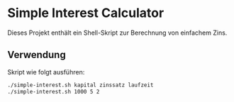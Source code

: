# Simple Interest Calculator

Dieses Projekt enthält ein Shell-Skript zur Berechnung von einfachem Zins.

## Verwendung

Skript wie folgt ausführen:

```bash
./simple-interest.sh kapital zinssatz laufzeit
./simple-interest.sh 1000 5 2
